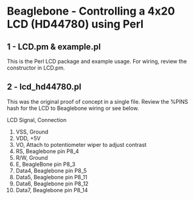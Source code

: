 Beaglebone - Controlling a 4x20 LCD (HD44780) using Perl
==========

1 - LCD.pm & example.pl
-------------
This is the Perl LCD package and example usage.  For wiring, review the constructor in LCD.pm.


2 - lcd_hd44780.pl
-------------
This was the original proof of concept in a single file.  Review the %PINS hash for the LCD to 
Beaglebone wiring or see below. 


  LCD Signal, Connection

  1. VSS, Ground
  2. VDD, +5V
  3. VO, Attach to potentiometer wiper to adjust contrast
  4. RS, Beaglebone pin P8_4
  5. R/W, Ground
  6. E, BeagleBone pin P8_3
  11. Data4, Beaglebone pin P8_5
  12. Data5, Beaglebone pin P8_11
  13. Data6, Beaglebone pin P8_12
  14. Data7, Beaglebone pin P8_14

